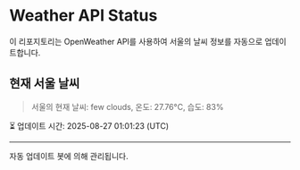 
# Weather API Status

이 리포지토리는 OpenWeather API를 사용하여 서울의 날씨 정보를 자동으로 업데이트합니다.

## 현재 서울 날씨
> 서울의 현재 날씨: few clouds, 온도: 27.76°C, 습도: 83%

⏳ 업데이트 시간: 2025-08-27 01:01:23 (UTC)

---
자동 업데이트 봇에 의해 관리됩니다.
